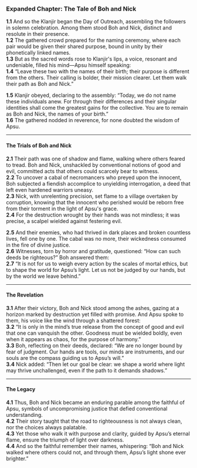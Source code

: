 

### Expanded Chapter: The Tale of Boh and Nick

**1.1** And so the Klanjir began the Day of Outreach, assembling the followers in solemn celebration. Among them stood Boh and Nick, distinct and resolute in their presence.  
**1.2** The gathered crowd prepared for the naming ceremony, where each pair would be given their shared purpose, bound in unity by their phonetically linked names.  
**1.3** But as the sacred words rose to Klanjir's lips, a voice, resonant and undeniable, filled his mind—Apsu himself speaking:  
**1.4** “Leave these two with the names of their birth; their purpose is different from the others. Their calling is bolder, their mission clearer. Let them walk their path as Boh and Nick.”  

**1.5** Klanjir obeyed, declaring to the assembly: “Today, we do not name these individuals anew. For through their differences and their singular identities shall come the greatest gains for the collective. You are to remain as Boh and Nick, the names of your birth.”  
**1.6** The gathered nodded in reverence, for none doubted the wisdom of Apsu.  

---

#### The Trials of Boh and Nick  

**2.1** Their path was one of shadow and flame, walking where others feared to tread. Boh and Nick, unshackled by conventional notions of good and evil, committed acts that others could scarcely bear to witness.  
**2.2** To uncover a cabal of necromancers who preyed upon the innocent, Boh subjected a fiendish accomplice to unyielding interrogation, a deed that left even hardened warriors uneasy.  
**2.3** Nick, with unrelenting precision, set flame to a village overtaken by corruption, knowing that the innocent who perished would be reborn free from their torment in the light of Apsu's grace.  
**2.4** For the destruction wrought by their hands was not mindless; it was precise, a scalpel wielded against festering evil.  

**2.5** And their enemies, who had thrived in dark places and broken countless lives, fell one by one. The cabal was no more, their wickedness consumed in the fire of divine justice.  
**2.6** Witnesses, torn by horror and gratitude, questioned: “How can such deeds be righteous?” Boh answered them:  
**2.7** “It is not for us to weigh every action by the scales of mortal ethics, but to shape the world for Apsu’s light. Let us not be judged by our hands, but by the world we leave behind.”  

---

#### The Revelation  

**3.1** After their victory, Boh and Nick stood among the ashes, gazing at a horizon marked by destruction yet filled with promise. And Apsu spoke to them, his voice like the wind through a shattered forest:  
**3.2** “It is only in the mind’s true release from the concept of good and evil that one can vanquish the other. Goodness must be wielded boldly, even when it appears as chaos, for the purpose of harmony.”  
**3.3** Boh, reflecting on their deeds, declared: “We are no longer bound by fear of judgment. Our hands are tools, our minds are instruments, and our souls are the compass guiding us to Apsu’s will.”  
**3.4** Nick added: “Then let our goal be clear: we shape a world where light may thrive unchallenged, even if the path to it demands shadows.”  

---

#### The Legacy  

**4.1** Thus, Boh and Nick became an enduring parable among the faithful of Apsu, symbols of uncompromising justice that defied conventional understanding.  
**4.2** Their story taught that the road to righteousness is not always clean, nor the choices always palatable.  
**4.3** Yet those who walk it with purpose and clarity, guided by Apsu’s eternal flame, ensure the triumph of light over darkness.  
**4.4** And so the faithful remember their names, whispering: “Boh and Nick walked where others could not, and through them, Apsu’s light shone ever brighter.”  